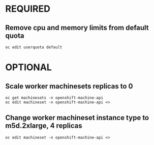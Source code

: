 # REQUIRED

## Remove cpu and memory limits from default quota
```
oc edit userquota default
```

# OPTIONAL

## Scale worker machinesets replicas to 0
```
oc get machinesets -n openshift-machine-api
oc edit machineset -n openshift-machine-api <>
```

## Change worker machineset instance type to m5d.2xlarge, 4 replicas
```
oc edit machineset -n openshift-machine-api <>
```
